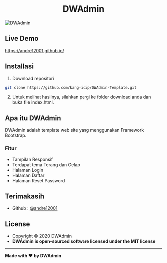 <h1 align="center">DWAdmin</h1>

![DWAdmin](https://raw.githubusercontent.com/andre12001/DWAdmin-Template/main/example.jpg?raw=true)

## Live Demo
https://andre12001.github.io/

## Installasi
1. Download repositori
```bash
git clone https://github.com/kang-icip/DWAdmin-Template.git
```
2. Untuk melihat hasilnya, silahkan pergi ke folder download anda dan buka file index.html.

## Apa itu DWAdmin
DWAdmin adalah template web site yang menggunakan Framework Bootstrap.

### Fitur
- Tampilan Responsif
- Terdapat tema Terang dan Gelap
- Halaman Login
- Halaman Daftar
- Halaman Reset Password

## Terimakasih
- Github : <a href="https://github.com/andre12001"> @andre12001</a>
## License
- Copyright © 2020 DWAdmin
- **DWAdmin is open-sourced software licensed under the MIT license**

------------
**Made with ❤️ by DWAdmin**
